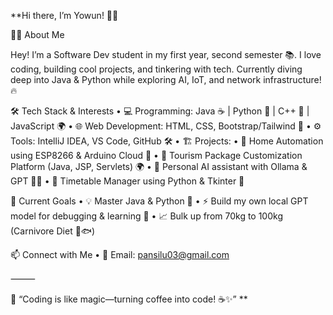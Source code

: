 **Hi there, I’m Yowun! 👋🚀

🧑‍💻 About Me

Hey! I’m a Software Dev student in my first year, second semester 📚. I love coding, building cool projects, and tinkering with tech. Currently diving deep into Java & Python while exploring AI, IoT, and network infrastructure! 🔥

🛠️ Tech Stack & Interests
	•	💻 Programming: Java ☕ | Python 🐍 | C++ 🚀 | JavaScript 🌍
	•	🌐 Web Development: HTML, CSS, Bootstrap/Tailwind 🎨
	•	⚙️ Tools: IntelliJ IDEA, VS Code, GitHub 🛠️
	•	🏗️ Projects:
	•	🔹 Home Automation using ESP8266 & Arduino Cloud 🤖
	•	🔹 Tourism Package Customization Platform (Java, JSP, Servlets) 🌍
	•	🔹 Personal AI assistant with Ollama & GPT 🤖💡
	•	🔹 Timetable Manager using Python & Tkinter 📅

🚀 Current Goals
	•	💡 Master Java & Python 🧠
	•	⚡ Build my own local GPT model for debugging & learning 🤖
	•	📈 Bulk up from 70kg to 100kg (Carnivore Diet 🍗🐟)

📫 Connect with Me
	•	💌 Email: pansilu03@gmail.com
 
⸻

💙 “Coding is like magic—turning coffee into code! ☕✨”
**
